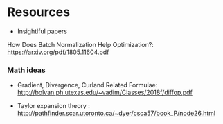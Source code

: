 # Resources
+ Insightlful papers

How Does Batch Normalization Help Optimization?: https://arxiv.org/pdf/1805.11604.pdf
### Math ideas

+ Gradient, Divergence, Curland Related Formulae: http://bolvan.ph.utexas.edu/~vadim/Classes/2018f/diffop.pdf

+ Taylor expansion theory : http://pathfinder.scar.utoronto.ca/~dyer/csca57/book_P/node26.html
